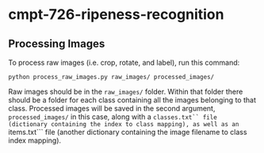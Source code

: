 # cmpt-726-ripeness-recognition

## Processing Images

To process raw images (i.e. crop, rotate, and label), run this command:
```
python process_raw_images.py raw_images/ processed_images/
```
Raw images should be in the ```raw_images/``` folder. Within that folder there should be a folder for each class containing all the images belonging to that class. Processed images will be saved in the second argument, ```processed_images/``` in this case, along with a ```classes.txt`` file (dictionary containing the index to class mapping), as well as an ```items.txt``` file (another dictionary containing the image filename to class index mapping).